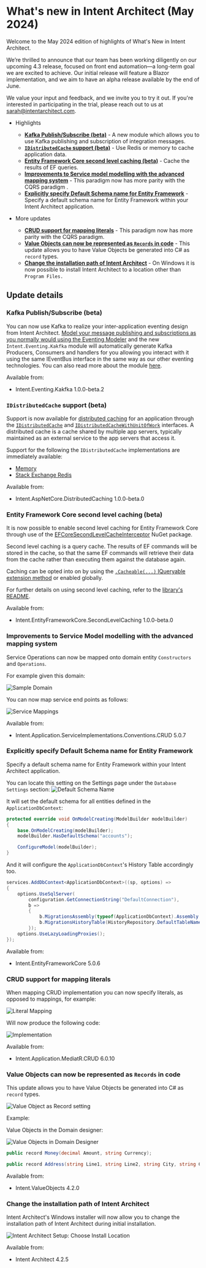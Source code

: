# What's new in Intent Architect (May 2024)

Welcome to the May 2024 edition of highlights of What's New in Intent Architect.

We’re thrilled to announce that our team has been working diligently on our upcoming 4.3 release, focused on front end automation—a long-term goal we are excited to achieve. Our initial release will feature a Blazor implementation, and we aim to have an alpha release available by the end of June.

We value your input and feedback, and we invite you to try it out. If you're interested in participating in the trial, please reach out to us at <sarah@intentarchitect.com>.

- Highlights
  - **[Kafka Publish/Subscribe (beta)](#kafka-publishsubscribe-beta)** - A new module which allows you to use Kafka publishing and subscription of integration messages.
  - **[`IDistributedCache` support (beta)](#idistributedcache-support-beta)** - Use Redis or memory to cache application data.
  - **[Entity Framework Core second level caching (beta)](#entity-framework-core-second-level-caching-beta)** - Cache the results of EF queries.
  - **[Improvements to Service model modelling with the advanced mapping system](#improvements-to-service-model-modelling-with-the-advanced-mapping-system)** - This paradigm now has more parity with the CQRS paradigm .
  - **[Explicitly specify Default Schema name for Entity Framework](#explicitly-specify-default-schema-name-for-entity-framework)** - Specify a default schema name for Entity Framework within your Intent Architect application.

- More updates
  - **[CRUD support for mapping literals](#improvements-to-service-model-modelling-with-the-advanced-mapping-system)** - This paradigm now has more parity with the CQRS paradigm.
  - **[Value Objects can now be represented as `Records` in code](#value-objects-can-now-be-represented-as-records-in-code)** - This update allows you to have Value Objects be generated into C# as `record` types.
  - **[Change the installation path of Intent Architect](#change-the-installation-path-of-intent-architect)** - On Windows it is now possible to install Intent Architect to a location other than `Program Files.`

## Update details

### Kafka Publish/Subscribe (beta)

You can now use Kafka to realize your inter-application eventing design from Intent Architect. [Model your message publishing and subscriptions as you normally would using the Eventing Modeler](https://github.com/IntentArchitect/Intent.Modules/blob/development/Modules/Intent.Modules.Modelers.Eventing/README.md) and the new `Intent.Eventing.Kakfka` module will automatically generate Kafka Producers, Consumers and handlers for you allowing you interact with it using the same IEventBus interface in the same way as our other eventing technologies. You can also read more about the module [here](https://github.com/IntentArchitect/Intent.Modules.NET/blob/development/Modules/Intent.Modules.Eventing.Kafka/README.md).

Available from:

- Intent.Eventing.Kakfka 1.0.0-beta.2

### `IDistributedCache` support (beta)

Support is now available for [distributed caching](https://learn.microsoft.com/aspnet/core/performance/caching/distributed) for an application through the [`IDistributedCache`](https://learn.microsoft.com/dotnet/api/microsoft.extensions.caching.distributed.idistributedcache) and [`IDistributedCacheWithUnitOfWork`](https://github.com/IntentArchitect/Intent.Modules.NET/blob/master/Modules/Intent.Modules.AspNetCore.DistributedCaching/README.md#the-idistributedcachewithunitofwork-interface) interfaces. A distributed cache is a cache shared by multiple app servers, typically maintained as an external service to the app servers that access it.

Support for the following the `IDistributedCache` implementations are immediately available:

- [Memory](https://learn.microsoft.com/aspnet/core/performance/caching/distributed#distributed-memory-cache)
- [Stack Exchange Redis](https://learn.microsoft.com/aspnet/core/performance/caching/distributed#distributed-redis-cache)

Available from:

- Intent.AspNetCore.DistributedCaching 1.0.0-beta.0

### Entity Framework Core second level caching (beta)

It is now possible to enable second level caching for Entity Framework Core through use of the [EFCoreSecondLevelCacheInterceptor](http://www.nuget.org/packages/EFCoreSecondLevelCacheInterceptor/) NuGet package.

Second level caching is a query cache. The results of EF commands will be stored in the cache, so that the same EF commands will retrieve their data from the cache rather than executing them against the database again.

Caching can be opted into on by using the [`.Cacheable(...)` IQueryable extension method](https://github.com/VahidN/EFCoreSecondLevelCacheInterceptor/blob/master/src/EFCoreSecondLevelCacheInterceptor/EFCachedQueryExtensions.cs) or enabled globally.

For further details on using second level caching, refer to the [library's README](https://github.com/VahidN/EFCoreSecondLevelCacheInterceptor).

Available from:

- Intent.EntityFrameworkCore.SecondLevelCaching 1.0.0-beta.0

### Improvements to Service Model modelling with the advanced mapping system

Service Operations can now be mapped onto domain entity `Constructors` and `Operations`.

For example given this domain:

![Sample Domain](images/domain-operations.png)

You can now map service end points as follows:

![Service Mappings](images/opertation-mapping.png)

Available from:

- Intent.Application.ServiceImplementations.Conventions.CRUD 5.0.7

### Explicitly specify Default Schema name for Entity Framework

Specify a default schema name for Entity Framework within your Intent Architect application.

You can locate this setting on the Settings page under the `Database Settings` section:
![Default Schema Name](images/default-schema-name.png)

It will set the default schema for all entities defined in the `ApplicationDbContext`:

```c#
protected override void OnModelCreating(ModelBuilder modelBuilder)
{
    base.OnModelCreating(modelBuilder);
    modelBuilder.HasDefaultSchema("accounts");

    ConfigureModel(modelBuilder);
}
```

And it will configure the `ApplicationDbContext`'s History Table accordingly too.

```c#
services.AddDbContext<ApplicationDbContext>((sp, options) =>
{
    options.UseSqlServer(
        configuration.GetConnectionString("DefaultConnection"),
        b =>
        {
            b.MigrationsAssembly(typeof(ApplicationDbContext).Assembly.FullName);
            b.MigrationsHistoryTable(HistoryRepository.DefaultTableName, "accounts");
        });
    options.UseLazyLoadingProxies();
});
```

Available from:

- Intent.EntityFrameworkCore 5.0.6

### CRUD support for mapping literals

When mapping CRUD implementation you can now specify literals, as opposed to mappings, for example:

![Literal Mapping](images/literal-filter.png)

Will now produce the following code:

![Implementation](images/literal-filter-code.png)

Available from:

- Intent.Application.MediatR.CRUD 6.0.10

### Value Objects can now be represented as `Records` in code

This update allows you to have Value Objects be generated into C# as `record` types.

![Value Object as Record setting](images/value-object-record-setting.png)

Example:

Value Objects in the Domain designer:

![Value Objects in Domain Designer](images/value-objects-domain-designer.png)

```c#
public record Money(decimal Amount, string Currency);

public record Address(string Line1, string Line2, string City, string Country, AddressType AddressType);
```

Available from:

- Intent.ValueObjects 4.2.0

### Change the installation path of Intent Architect

Intent Architect's Windows installer will now allow you to change the installation path of Intent Architect during initial installation.

![Intent Architect Setup: Choose Install Location](images/choose-install-location.png)

Available from:

- Intent Architect 4.2.5
